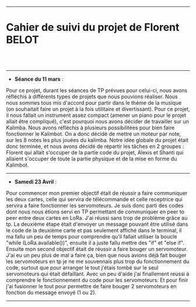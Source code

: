 *******************
<h1>Cahier de suivi du projet de Florent BELOT</h1>
<br/><br/>

*******************

* **Séance du 11 mars** :

<p1>  Pour ce projet, durant les séances de TP prévues pour celui-ci, nous avons réfléchis à différents types de projets que nous pouvions réaliser. Nous nous sommes tous mis d'accord pour partir dans le thème de la musique (on souhaitait faire un projet à la fois utilitaire et divertissant). Pour ce projet, il nous fallait un instrument assez compact (amener un piano pour le projet allait être compliqué), c'est pourquoi nous avons décider de travailler sur un Kalimba. Nous avons réfléchis à plusieurs possibilitées pour bien faire fonctionner le Kalimbot. On a donc décidé de mettre un moteur par note, sur les 8 notes les plus jouées du kalimba. Notre idée globale du projet était donc terminée, et nous avons décidé de répartir les tâches en 2 groupes : Florent qui allait s'occuper de la partie code du projet, Alexis et Shanti qui allaient s'occuper de toute la partie physique et de la mise en forme du Kalimbot.</p1>

*******************

* **Samedi 23 Avril** :

<p1>  Pour commencer mon premier objectif était de réussir a faire communiquer les deux cartes, celle qui servira de télécommande et celle receptrice qui servira a faire fonctionner les servomoteurs. Je suis donc parti des codes dont nous nous étions servi en TP permettant de communiquer en peer to peer entre deux cartes en LoRa. J'ai réussi sans trop de problème grâce au tp. La deuxième étape était d'envoyer un message pouvant être utilisé dans le code de la deuxième carte et pas seulement affiché dans le terminal, il ma fallu un peu de temps pour comprendre qu'il fallait utiliser la boucle "while (LoRa.available())", ensuite il a juste fallu mettre des "if" et "else if".
  Ensuite mon second objectif était de réussir a faire bouger un servomoteur. J'ai eu un peu plus de mal a faire ça, bien que nous avions déjà fait bouger les servomoteurs en tp je ne me souvennais plus trop du fonctionnement du code, surtout que pour arranger le tout j'étais tombé sur le seul servomoteurs qui était défaillant. Avec un peu d'aide j'ai finallement reussi à comprendre le fonctionnement du code pour les servomoteurs.
  Et pour finir j'ai fusionner le tout pour permettre de faire bouger 2 servomoteurs en fonction du message envoyé (1 ou 2).
</p1>

*******************
